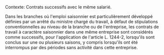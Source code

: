 Contexte: Contrats successifs avec le même salarié.

Dans les branches où l'emploi saisonnier est particulièrement développé définies par un arrêté du ministre chargé du travail, à défaut de stipulations conventionnelles au niveau de la branche ou de l'entreprise, les contrats de travail à caractère saisonnier dans une même entreprise sont considérés comme successifs, pour l'application de l'article L. 1244-2, lorsqu'ils sont conclus sur une ou plusieurs saisons, y compris lorsqu'ils ont été interrompus par des périodes sans activité dans cette entreprise.
